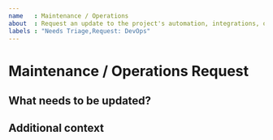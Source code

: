 ```yaml
---
name   : Maintenance / Operations
about  : Request an update to the project's automation, integrations, or dependencies.
labels : "Needs Triage,Request: DevOps"
---
```


<!--
Thank you for taking the time to request a maintenance update!
Please replace the text in each section with your information.
-->

# Maintenance / Operations Request

## What needs to be updated?

<!--
Replace this with details on what needs an update.
-->

## Additional context

<!--
Add any other context or screenshots about the maintenance here.
-->
